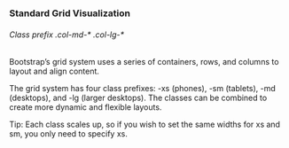 ### Standard Grid Visualization

###### Class prefix	.col-md-* .col-lg-*
Bootstrap’s grid system uses a series of containers, rows, and columns to layout and align content.

The grid system has four class prefixes: -xs (phones), -sm (tablets), -md (desktops), and -lg (larger desktops). The classes can be combined to create more dynamic and flexible layouts.

Tip: Each class scales up, so if you wish to set the same widths for xs and sm, you only need to specify xs.
